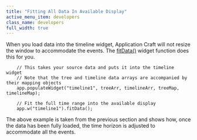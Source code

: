 ```yaml
---
title: "Fitting All Data In Available Display"
active_menu_item: developers
class_name: developers
full_width: true
---
```



When you load data into the timeline widget, Application Craft will not resize the window to accommodate the events. The [fitData()](/developers/documentation/scripting-apis/client-api/widget-object-functions/timeline/fitdata) widget function does this for you.

        // This takes your source data and puts it into the timeline widget
        // Note that the tree and timeline data arrays are accompanied by their mapping objects
        app.populateWidget("timeline1", treeArr, timelineArr, treeMap, timelineMap);
        
        // Fit the full time range into the available display
        app.w("timeline1").fitData();    
   

The above example is taken from the previous section and shows how, once the data has been fully loaded, the time horizon is adjusted to accommodate all the events.

